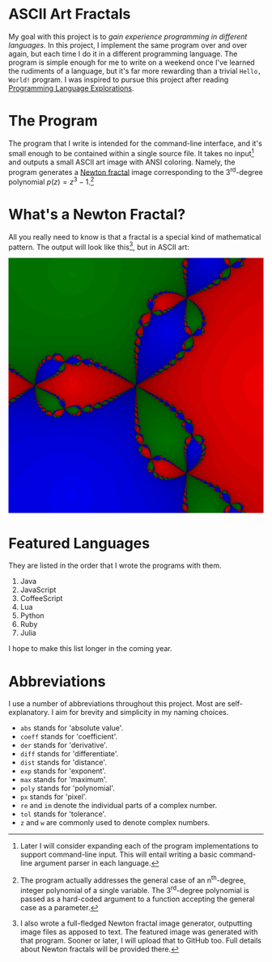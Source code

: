 # ASCII Art Fractals

My goal with this project is to *gain experience programming in different
languages.*  In this project, I implement the same program over and over again,
but each time I do it in a different programming language.  The program is
simple enough for me to write on a weekend once I've learned the rudiments of a
language, but it's far more rewarding than a trivial `Hello, World!` program.  I
was inspired to pursue this project after reading [Programming Language
Explorations][1].

# The Program

The program that I write is intended for the command-line interface, and it's
small enough to be contained within a single source file.  It takes no input[^1]
and outputs a small ASCII art image with ANSI coloring.  Namely, the program
generates a [Newton fractal][2] image corresponding to the 3<sup>rd</sup>-degree
polynomial $p(z) = z^3 - 1$.[^2]

# What's a Newton Fractal?

All you really need to know is that a fractal is a special kind of mathematical
pattern.  The output will look like this[^3], but in ASCII art:

![A Newton fractal](newton-fractal.png)

# Featured Languages

They are listed in the order that I wrote the programs with them.

1. Java
2. JavaScript
3. CoffeeScript
4. Lua
5. Python
6. Ruby
7. Julia

I hope to make this list longer in the coming year.

# Abbreviations

I use a number of abbreviations throughout this project.  Most are
self-explanatory.  I aim for brevity and simplicity in my naming choices.

* `abs` stands for 'absolute value'.
* `coeff` stands for 'coefficient'.
* `der` stands for 'derivative'.
* `diff` stands for 'differentiate'.
* `dist` stands for 'distance'.
* `exp` stands for 'exponent'.
* `max` stands for 'maximum'.
* `poly` stands for 'polynomial'.
* `px` stands for 'pixel'.
* `re` and `im` denote the individual parts of a complex number.
* `tol` stands for 'tolerance'.
* `z` and `w` are commonly used to denote complex numbers.

<!-- References and Footnotes -->

[1]: https://rtoal.github.io/ple/
[2]: https://en.wikipedia.org/wiki/Newton_fractal

[^1]: Later I will consider expanding each of the program implementations to
support command-line input.  This will entail writing a basic command-line
argument parser in each language.

[^2]:The program actually addresses the general case of an
n<sup>th</sup>-degree, integer polynomial of a single variable.  The
3<sup>rd</sup>-degree polynomial is passed as a hard-coded argument to a
function accepting the general case as a parameter.

[^3]:I also wrote a full-fledged Newton fractal image generator, outputting
image files as apposed to text.  The featured image was generated with that
program.  Sooner or later, I will upload that to GitHub too.  Full details about
Newton fractals will be provided there.
